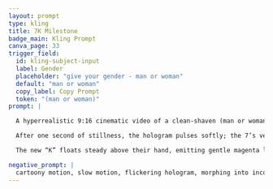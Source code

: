 ```yaml
---
layout: prompt
type: kling
title: 7K Milestone
badge_main: Kling Prompt
canva_page: 33
trigger_field:
  id: kling-subject-input
  label: Gender
  placeholder: "give your gender - man or woman"
  default: "man or woman"
  copy_label: Copy Prompt
  token: "(man or woman)"
prompt: |

  A hyperrealistic 9:16 cinematic video of a clean-shaven (man or woman) standing in a misty forest clearing, wearing a plain dark blue T-shirt. Their hand rests calmly beneath a glowing magenta hologram shaped as a perfect number 7—crisp, unmistakable, with a vertical line and sharp top stroke angled from left to right. They gaze at it with subtle joy, brown eyes reflecting curiosity and awe while their expression stays natural and relaxed.

  After one second of stillness, the hologram pulses softly; the 7’s vertical line remains anchored while the angled top stroke folds downward and separates, morphing smoothly into a flawless capital letter K. The transformation flows with hyperreal detail, shimmering energy, and intelligently choreographed light, symbolising the milestone of 7K views.

  The new “K” floats steady above their hand, emitting gentle magenta light as energy particles swirl. The (man or woman) continues to watch with quiet wonder, posture relaxed, body still, savoring the intention of the alien ritual. Cinematic handheld motion, natural 1× speed, and grounded lighting keep the moment feeling filmed on an iPhone Pro Max 16. Natural and realistic motion throughout.

negative_prompt: |
  cartoony motion, slow motion, flickering hologram, morphing into incorrect letters (like S or H), blurry shapes, low realism, stiff facial muscles, robotic expression, blank eyes, jerky transitions, pixelation, exaggerated smiling, unnatural posture, floating glitches, jittery morph effect, cheap CGI look, warped letterforms, incorrect anatomy of “7” or “K”, avoid facial hair, avoid visual glitches, no glitch effects, no exaggerated glow, avoid unrealistic lighting, avoid cartoon or anime styles, no artificial textures, no motion distortion, avoid plastic or overly smoothed skin, maintain natural proportions, no surreal or CGI appearance, avoid unnatural overlays or filters, ensure realistic movement and resolution
---
```

